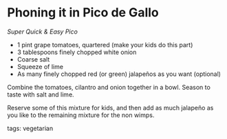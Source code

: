 Phoning it in Pico de Gallo
===========================

_Super Quick & Easy Pico_


* 1 pint grape tomatoes, quartered (make your kids do this part)
* 3 tablespoons finely chopped white onion
* Coarse salt
* Squeeze of lime
* As many finely chopped red (or green) jalapeños as you want (optional)

Combine the tomatoes, cilantro and onion together in a bowl. Season to taste with salt and lime.

Reserve some of this mixture for kids, and then add as much jalapeño as you like to the remaining mixture for the non wimps.

tags: vegetarian
